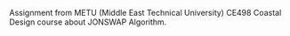 Assignment from METU (Middle East Technical University) CE498 Coastal Design course about JONSWAP Algorithm.

